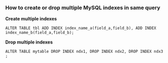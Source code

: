 ### How to create or drop multiple MySQL indexes in same query

**Create multiple indexes**

`ALTER TABLE tbl ADD INDEX index_name_a(field_a,field_b), ADD INDEX index_name_b(field_a,field_b);`

**Drop multiple indexes**

`ALTER TABLE mytable DROP INDEX ndx1, DROP INDEX ndx2, DROP INDEX ndx3 ;`